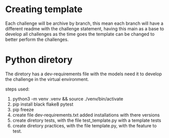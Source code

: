 # Creating template

Each challenge will be archive by branch, this mean each branch will have a different readme with the challenge statement, having this main as a base to develop all challenges as the time goes the template can be changed to better perform the challenges.

# Python diretory

The diretory has a dev-requirements file with the models need it to develop the challenge in the virtual environment.

steps used:
1. python3 -m venv .venv && source ./venv/bin/activate
2. pip install black flake8 pytest
3. pip freeze
4. create file dev-requirements.txt added installations with there versions
5. create diretory tests, with the file test_template.py with a template tests
6. create diretory practices, with the file template.py, with the feature to test.
